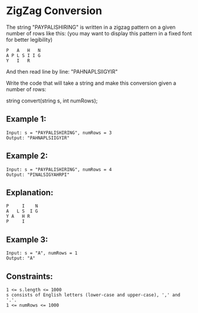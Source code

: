 # ZigZag Conversion


The string "PAYPALISHIRING" is written in a zigzag pattern on a given number of rows like this: (you may want to display this pattern in a fixed font for better legibility)

```
P   A   H   N
A P L S I I G
Y   I   R
```

And then read line by line: "PAHNAPLSIIGYIR"

Write the code that will take a string and make this conversion given a number of rows:

string convert(string s, int numRows);
 

## Example 1:
```
Input: s = "PAYPALISHIRING", numRows = 3
Output: "PAHNAPLSIIGYIR"
```

## Example 2:
```
Input: s = "PAYPALISHIRING", numRows = 4
Output: "PINALSIGYAHRPI"
```

## Explanation:
```
P     I    N
A   L S  I G
Y A   H R
P     I
```

## Example 3:
```
Input: s = "A", numRows = 1
Output: "A"
 ```

## Constraints:

```
1 <= s.length <= 1000
s consists of English letters (lower-case and upper-case), ',' and '.'.
1 <= numRows <= 1000
```